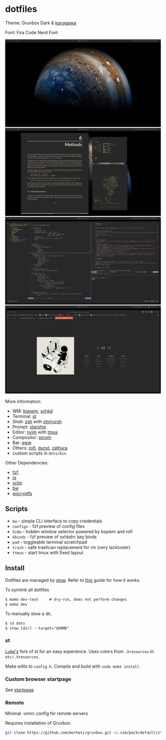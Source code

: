 # dotfiles

Theme: Gruvbox Dark & [kanagawa](https://github.com/rebelot/kanagawa.nvim)

Font: Fira Code Nerd Font

<p align="center">
	<img src="./assets/ss-plain.png"/>
	<img src="./assets/ss-fetch.png"/>
	<img src="./assets/ss-nvim.png"/>
	<img src="./assets/ss-firefox.png"/>
</p>

More information:
- WM: [bspwm](https://github.com/baskerville/bspwm), [sxhkd](https://github.com/baskerville/sxhkd)
- Terminal: [st](#st)
- Shell: [zsh](https://www.zsh.org) with [ohmyzsh](https://github.com/ohmyzsh/ohmyzsh)
- Prompt: [starship](https://github.com/starship/starship)
- Editor: [nvim](https://github.com/neovim/neovim/) with [tmux](https://github.com/tmux/tmux)
- Compositor: [picom](https://github.com/yshui/picom)
- Bar: [eww](https://github.com/elkowar/eww)
- Others: [rofi](https://github.com/davatorium/rofi), [dunst](https://github.com/dunst-project/dunst), [zathura](https://github.com/pwmt/zathura)
- custom scripts in `dots/bin`

Other Dependencies:
- [fzf](https://github.com/junegunn/fzf),
- [jq](https://github.com/stedolan/jq)
- [xclip](https://github.com/astrand/xclip)
- [bw](https://github.com/bitwarden/cli)
- [gocryptfs](https://github.com/rfjakob/gocryptfs)

## Scripts

- `bw` - simple CLI interface to copy credentials
- `configs` - fzf preview of config files
- `hidw` - hidden window selector powered by bspwm and rofi
- `kbinds` - fzf preview of sxhkdrc key binds
- `pad` - toggleable terminal scratchpad
- `trash` - safe trashcan replacement for rm (very lackluster)
- `ttmux` - start tmux with fixed layout

## Install

Dotfiles are managed by [stow](https://www.gnu.org/software/stow/). Refer to
[this](http://brandon.invergo.net/news/2012-05-26-using-gnu-stow-to-manage-your-dotfiles.html) guide for how it works.

To symlink all dotfiles
```
$ make dev-test     # dry-run, does not perform changes
$ make dev
```

To manually stow a dir,
```
$ cd dots
$ stow [dir] --target="$HOME"
```

### st
[Luke's](https://github.com/LukeSmithxyz/st) fork of st for an easy experience. Uses colors from `.Xresources` in `etc/.Xresources`.

Make edits to `config.h`. Compile and build with `sudo make install`.

### Custom browser startpage
See [startpage](https://github.com/kennethcheo/startpage)

### Remote
Minimal .vimrc config for remote servers

Requires installation of Gruvbox:

```bash
git clone https://github.com/morhetz/gruvbox.git ~/.vim/pack/default/start/gruvbox
```
